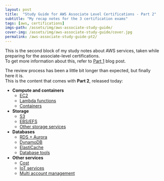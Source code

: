 ```yaml
---
layout: post
title:  "Study Guide for AWS Associate Level Certifications - Part 2"
subtitle: "My recap notes for the 3 certification exams"
tags: [aws, certifications]
imgs-path: /assets/img/aws-associate-study-guide/
cover-img: /assets/img/aws-associate-study-guide/cover.jpg
permalink: /aws-associate-study-guide-pt2/
---
```


This is the second block of my study notes about AWS services, taken while preparing for the associate-level certifications.  
To get more information about this, refer to [Part 1](https://ctaverna.github.io/aws-associate-study-guide-pt1/) blog post.  

The review process has been a little bit longer than expected, but finally here it is.  
This is the content that comes with **Part 2**, released today:

- **Compute and containers**
  - [EC2](https://ctaverna.github.io/aws-study-guide/compute-and-containers/ec2/)
  - [Lambda functions](https://ctaverna.github.io/aws-study-guide/compute-and-containers/lambda-functions/)
  - [Containers](https://ctaverna.github.io/aws-study-guide/compute-and-containers/containers/)
- **Storage**
  - [S3](https://ctaverna.github.io/aws-study-guide/storage/s3/)
  - [EBS/EFS](https://ctaverna.github.io/aws-study-guide/storage/ebs-efs/)
  - [Other storage services](https://ctaverna.github.io/aws-study-guide/storage/other/)
- **Databases**
  - [RDS + Aurora](https://ctaverna.github.io/aws-study-guide/databases/rds-aurora/)
  - [DynamoDB](https://ctaverna.github.io/aws-study-guide/databases/dynamodb/)
  - [ElastiCache](https://ctaverna.github.io/aws-study-guide/databases/elasticache/)
  - [Database tools](https://ctaverna.github.io/aws-study-guide/databases/tools/)
- **Other services**
  - [Cost](https://ctaverna.github.io/aws-study-guide/other-services/cost/)
  - [IoT services](https://ctaverna.github.io/aws-study-guide/other-services/iot-services/)
  - [Multi account management](https://ctaverna.github.io/aws-study-guide/other-services/multi-account-management/)

